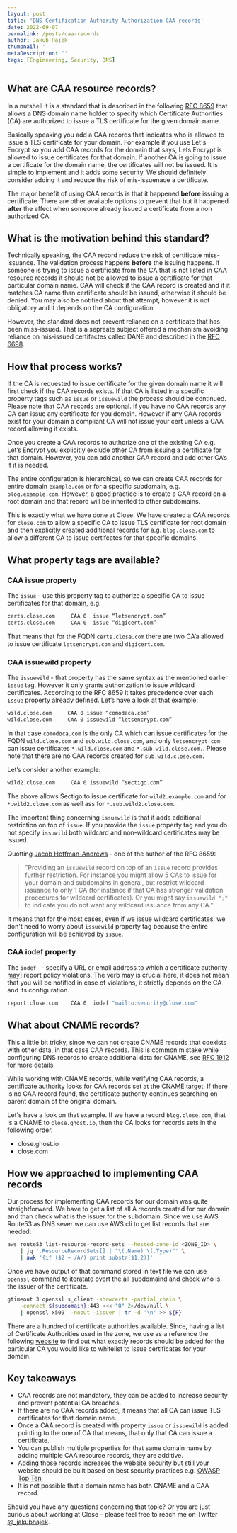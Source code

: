 ```yaml
---
layout: post
title: 'DNS Certification Authority Authorization CAA records'
date: 2022-09-07
permalink: /posts/caa-records
author: Jakub Hajek
thumbnail: ''
metaDescription: ''
tags: [Engineering, Security, DNS]
---
```


## What are CAA resource records?

In a nutshell it is a standard that is described in the following [RFC 8659](https://www.rfc-editor.org/rfc/rfc8659) that allows a DNS domain name holder to specify which Certificate Authorities (CA) are authorized to issue a TLS certificate for the given domain name.  

Basically speaking you add a CAA records that indicates who is allowed to issue a TLS certificate for your domain. For example if you use Let's Encrypt so you add CAA records for the domain that says, Lets Encrypt is allowed to issue certificates for that domain. If another CA is going to issue a certificate for the domain name, the certificates will not be issued. It is simple to implement and it adds some security. We should definitely consider adding it and reduce the risk of mis-issuenace a certificate.

The major benefit of using CAA records is that it happened **before** issuing a certificate. There are other available options to prevent that but it happened **after** the effect when someone already issued a certificate from a non authorized CA. 

## What is the motivation behind this standard?

Technically speaking, the CAA record reduce the risk of certificate miss-issuance. The validation process happens **before** the issuing happens. If someone is trying to issue a certificate from the CA that is not listed in CAA resource records it should not be allowed to issue a certificate for that particular domain name. CAA will check if the CAA record is created and if it matches CA name than certificate should be issued, otherwise it should be denied. You may also be notified about that attempt, however it is not obligatory and it depends on the CA configuration. 

However, the standard does not prevent reliance on a certificate that has been miss-issued. That is a sepreate subject offered a mechanism avoiding reliance on mis-issued certifactes called DANE and described in the [RFC 6698](https://www.rfc-editor.org/info/rfc6698).

## How that process works?

If the CA is requested to issue certificate for the given domain name it will first check if the CAA records exists. If that CA is listed in a specific property tags such as `issue` or `issuewild` the process should be continued. Please note that CAA records are optional. If you have no CAA records any CA can issue any certificate for you domain. However if any CAA records exist for your domain a compliant CA will not issue your cert unless a CAA record allowing it exists.

Once you create a CAA records to authorize one of the existing CA e.g. Let’s Encrypt you explicitly exclude other CA from issuing a certificate for that domain. However, you can add another CAA record and add other CA’s if it is needed. 

The entire configuration is hierarchical, so we can create CAA records for entire domain `example.com` or for a specific subdomain, e.g. `blog.example.com`. However, a good practice is to create a CAA record on a root domain and that record will be inherited to other subdomains. 

This is exactly what we have done at Close. We have created a CAA records for `close.com` to allow a specific CA to issue TLS certificate for root domain and then explicitly created additional records for e.g. `blog.close.com` to allow a different CA to issue certifcates for that specific domains. 

## What property tags are available? 

### CAA issue property

The `issue` - use this property tag to authorize a specific CA to issue certificates for that domain, e.g.

```bash
certs.close.com     CAA 0  issue “letsencrypt.com”
certs.close.com     CAA 0  issue “digicert.com”
```

That means that for the FQDN `certs.close.com` there are two CA’a allowed to issue certificate `letsencrypt.com` and `digicert.com`.

### CAA issuewild property

The `issuewild` - that property has the same syntax as the mentioned earlier `issue` tag. However it only grants authorization to issue wildcard certificates. According to the RFC 8659 it takes precedence over each `issue` property already defined. Let’s have a look at that example:

```bash
wild.close.com     CAA 0 issue “comodaca.com”
wild.close.com     CAA 0 issuewild “letsencrypt.com”
```

In that case `comodoca.com` is the only CA which can issue certificates for the FQDN `wild.close.com` and `sub.wild.close.com`, and only `letsencrypt.com` can issue certificates `*.wild.close.com` and `*.sub.wild.close.com.`. Please note that there are no CAA records created for `sub.wild.close.com.`

Let’s consider another example: 

```bash
wild2.close.com     CAA 0 issuewild “sectigo.com”
```

The above allows Sectigo to issue certificate for `wild2.example.com` and for `*.wild2.close.com` as well ass for `*.sub.wild2.close.com`.

The important thing concerning `issuewild` is that it adds additional restriction on top of `issue`. If you provide the `issue` property tag and you do not specify `issuwild` both wildcard and non-wildcard certificates may be issued.

Quotting [Jacob Hoffman-Andrews](https://www.eff.org/about/staff/jacob-hoffman-andrews) - one of the author of the RFC 8659: 
> "Providing an `issuewild` record on top of an `issue` record provides further restriction. For instance you might allow 5 CAs to issue for your domain and subdomains in general, but restrict wildcard issuance to only 1 CA (for instance if that CA has stronger validation procedures for wildcard certificates). Or you might say `issuewild ";"` to indicate you do not want any wildcard issuance from any CA."

It means that for the most cases, even if we issue wildcard certificates, we don't need to worry about `issuewild` property tag because the entire configuration will be achieved by `issue`.

### CAA iodef property

The `iodef ` - specify a URL or email address to which a certificate authority [may](https://www.rfc-editor.org/rfc/rfc2119#section-5)] report policy violations. The verb may is crucial here, it does not mean that you will be notified in case of violations, it strictly depends on the CA and its configuration.

```bash
report.close.com    CAA 0  iodef "mailto:security@close.com"
```


## What about CNAME records?

This a little bit tricky, since we can not create CNAME records that coexists with other data, in that case CAA records. This is common mistake while configuring DNS records to create additional data for CNAME, see [RFC 1912](https://www.ietf.org/rfc/rfc1912.txt) for more details. 

While working with CNAME records, while verifying CAA records, a certificate authority looks for CAA records set at the CNAME target. If there is no CAA record found, the certificate authority continues searching on parent domain of the original domain. 

Let's have a look on that example. If we have a record `blog.close.com`, that is a CNAME to `close.ghost.io`, then the CA looks for records sets in the following order. 

- close.ghost.io
- close.com


## How we approached to implementing CAA records

Our process for implementing CAA records for our domain was quite straightforward. We have to get a list of all A records created for our domain and than check what is the issuer for the subdomain. Since we use AWS Route53 as DNS sever we can use AWS cli to get list records that are needed:

```bash
aws route53 list-resource-record-sets --hosted-zone-id <ZONE_ID> \
    | jq '.ResourceRecordSets[] | "\(.Name) \(.Type)"' \
    | awk '{if ($2 ~ /A/) print substr($1,2)}'
```

Once we have output of that command stored in text file we can use `openssl` command to iteratate overt the all subdomaind and check who is the issuer of the certificate.

```bash
gtimeout 3 openssl s_client -showcerts -partial_chain \
    -connect ${subdomain}:443 <<< "Q" 2>/dev/null \
    | openssl x509  -noout -issuer | tr -d '\n' >> ${F} 
```

There are a hundred of certificate authorities available. Since, having a list of Certificate Authorities used in the zone, we use as a reference the following [website](https://sslmate.com/caa/) to find out what exactly records should be added for the particular CA you would like to whitelist to issue certificates for your domain. 

## Key takeaways

- CAA records are not mandatory, they can be added to increase security and prevent potential CA breaches.
- If there are no CAA records added, it means that all CA can issue TLS certificates for that domain name. 
- Once a CAA record is created with property `issue` or `issuewild` is added pointing to the one of CA that means, that only that CA can issue a certificate.
- You can publish multiple properties for that same domain name by adding multiple CAA resource records, they are additive. 
- Adding those records increases the website security but still your website should be built based on best security practices e.g. [OWASP Top Ten](https://owasp.org/www-project-top-ten/)
- It is not possible that a domain name has both CNAME and a CAA record. 

Should you have any questions concerning that topic? Or you are just curious about working at Close - please feel free to reach me on Twitter [@_jakubhajek](https://twitter.com/_jakubhajek). 